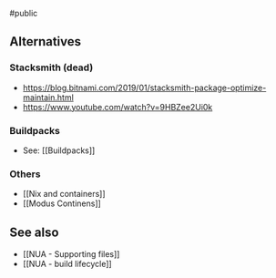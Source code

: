 #public 

## Alternatives

### Stacksmith (dead)

- https://blog.bitnami.com/2019/01/stacksmith-package-optimize-maintain.html
- https://www.youtube.com/watch?v=9HBZee2Ui0k

### Buildpacks

- See: [[Buildpacks]]

### Others

- [[Nix and containers]]
- [[Modus Continens]]

## See also

- [[NUA - Supporting files]]
- [[NUA - build lifecycle]]
